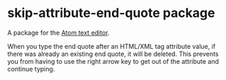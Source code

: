 # skip-attribute-end-quote package

A package for the [Atom text editor](https://atom.io/).

When you type the end quote after an HTML/XML tag attribute value, if there was already an existing end quote, it will be deleted. This prevents you from having to use the right arrow key to get out of the attribute and continue typing.
